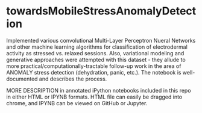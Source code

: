 # towardsMobileStressAnomalyDetection

Implemented various convolutional Multi-Layer Perceptron Nueral Networks and other machine learning algorithms for classification of electrodermal activity as stressed vs. relaxed sessions. Also, variational modeling and generative approaches were attempted with this dataset - they allude to more practical/computationally-tractable follow-up work in the area of ANOMALY stress detection (dehydration, panic, etc.). The notebook is well-documented and describes the process.

MORE DESCRIPTION in annotated iPython notebooks included in this repo in either HTML or IPYNB formats. HTML file can easily be dragged into chrome, and IPYNB can be viewed on GitHub or Jupyter.
